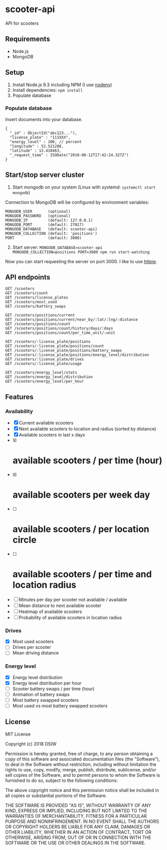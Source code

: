 # scooter-api

API for scooters

## Requirements

* Node.js
* MongoDB

## Setup

1. Install Node.js 9.3 including NPM (I use [nodenv](https://github.com/nodenv/nodenv))
2. Install dependencies: `npm install`
3. Populate database

### Populate database

Insert documents into your database.

```
{
  "_id" : ObjectId("abc123..."),
  "license_plate" : "111XXX",
  "energy_level" : 100, // percent
  "longitude" : 52.521288,
  "latitude" : 13.410463,
  "_request_time" : ISODate("2018-08-12T17:42:24.327Z")
}
```

## Start/stop server cluster

1. Start mongodb on your system (Linux with systemd: `systemctl start mongodb`)

Connection to MongoDB will be configured by environment variables:

```
MONGODB_USER       (optional)
MONGODB_PASSWORD   (optional)
MONGODB_IP         (default: 127.0.0.1)
MONGODB_PORT       (default: 27017)
MONGODB_DATABASE   (default: scooter-api)
MONGODB_COLLECTION (default: 'positions')
PORT               (default: 3000)
```

2. Start server: `MONGODB_DATABASE=scooter-api MONGODB_COLLECTION=positions PORT=3000 npm run start-watching`

Now you can start requesting the server on port 3000. I like to use [httpie](https://httpie.org).

## API endpoints

```
GET /scooters
GET /scooters/count
GET /scooters/license_plates
GET /scooters/most_used
GET /scooters/battery_swaps

GET /scooters/positions/current
GET /scooters/positions/current/near_by/:lat/:lng/:distance
GET /scooters/positions/count
GET /scooters/positions/count/history/days/:days
GET /scooters/positions/count/per_time_unit/:unit

GET /scooters/:license_plate/positions
GET /scooters/:license_plate/positions/count
GET /scooters/:license_plate/positions/battery_swaps
GET /scooters/:license_plate/positions/energy_level/distribution
GET /scooters/:license_plate/drives
GET /scooters/:license_plate/usage

GET /scooters/energy_level/stats
GET /scooters/energy_level/distribution
GET /scooters/energy_level/per_hour
```

## Features

### Availability

* [x] Current available scooters
* [x] Next available scooters to location and radius (sorted by distance)
* [x] Available scooters in last x days
* [x] # available scooters / per time (hour)
* [x] # available scooters per week day
* [ ] # available scooters / per location circle
* [ ] # available scooters / per time and location radius
* [ ] Minutes per day per scooter not available / available
* [ ] Mean distance to next available scooter
* [ ] Heatmap of available scooters
* [ ] Probability of available scooters in location radius

### Drives

* [x] Most used scooters
* [ ] Drives per scooter
* [ ] Mean driving distance

### Energy level
* [x] Energy level distribution
* [x] Energy level distribution per hour
* [ ] Scooter battery swaps / per time (hour)
* [ ] Animation of battery swaps
* [ ] Most battery swapped scooters
* [ ] Most used vs most battery swapped scooters

## License

MIT License

Copyright (c) 2018 DSIW

Permission is hereby granted, free of charge, to any person obtaining a copy
of this software and associated documentation files (the "Software"), to deal
in the Software without restriction, including without limitation the rights
to use, copy, modify, merge, publish, distribute, sublicense, and/or sell
copies of the Software, and to permit persons to whom the Software is
furnished to do so, subject to the following conditions:

The above copyright notice and this permission notice shall be included in all
copies or substantial portions of the Software.

THE SOFTWARE IS PROVIDED "AS IS", WITHOUT WARRANTY OF ANY KIND, EXPRESS OR
IMPLIED, INCLUDING BUT NOT LIMITED TO THE WARRANTIES OF MERCHANTABILITY,
FITNESS FOR A PARTICULAR PURPOSE AND NONINFRINGEMENT. IN NO EVENT SHALL THE
AUTHORS OR COPYRIGHT HOLDERS BE LIABLE FOR ANY CLAIM, DAMAGES OR OTHER
LIABILITY, WHETHER IN AN ACTION OF CONTRACT, TORT OR OTHERWISE, ARISING FROM,
OUT OF OR IN CONNECTION WITH THE SOFTWARE OR THE USE OR OTHER DEALINGS IN THE
SOFTWARE.
